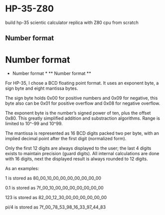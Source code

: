 # HP-35-Z80
build hp-35 scientic calculator replica with Z80 cpu from scratch


## Number format
# Number format

* Number format *
** Number format **

For HP-35, I chose a BCD floating point format. It uses an exponent byte, a sign byte and eight mantissa bytes. 

The sign byte holds 0x00 for positive numbers and 0x09 for negative, this byte also can be 0x01 for positive overflow and 0x08 for negative overflow.

The exponent byte is the number’s signed power of ten, plus the offset 0x80. This greatly simplified addition and substraction algorithms. Range is limited to 10^-99 and 10^99.

The mantissa is represented as 16 BCD digits packed two per byte, with an implied decimal point after the first digit (normalized form).

Only the first 12 digits are always displayed to the user; the last 4 digits exists to maintain precision (guard digits). All internal calculations are done with 16 digits, next the displayed result is always rounded to 12 digits.

As an examples:

1 is stored as 80_00_10_00_00_00_00_00_00_00

0.1 is stored as 7f_00_10_00_00_00_00_00_00_00

123 is stored as 82_00_12_30_00_00_00_00_00_00

pi/4 is stored  as 7f_00_78_53_98_16_33_97_44_83
